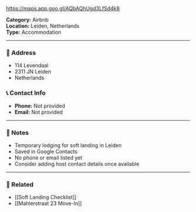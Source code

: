 https://maps.app.goo.gl/AQbAQhUgd3LfSd4k8

**Category:** Airbnb  
**Location:** Leiden, Netherlands  
**Type:** Accommodation  

---

### 📍 Address
- 114 Levendaal  
- 2311 JN Leiden  
- Netherlands

### 📞 Contact Info
- **Phone:** Not provided  
- **Email:** Not provided  

---

### 🔖 Notes
- Temporary lodging for soft landing in Leiden  
- Saved in Google Contacts  
- No phone or email listed yet  
- Consider adding host contact details once available

---

### 🔗 Related
- [[Soft Landing Checklist]]
- [[Mahlerstraat 23 Move-In]]
